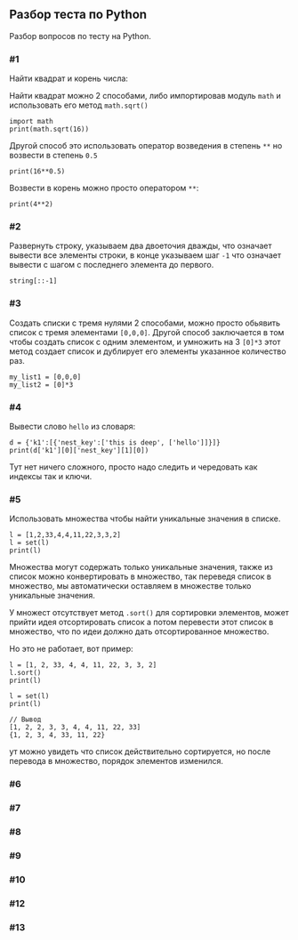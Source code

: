 ## Разбор теста по Python
Разбор вопросов по тесту на Python.

### #1
Найти квадрат и корень числа:

Найти квадрат можно 2 способами, либо импортировав модуль `math` 
и использовать его метод `math.sqrt()`

    import math
    print(math.sqrt(16))

Другой способ это использовать оператор возведения в степень `**`
но возвести в степень `0.5`

    print(16**0.5)

Возвести в корень можно просто оператором `**`:

    print(4**2)


### #2
Развернуть строку, указываем два двоеточия дважды, что означает 
вывести все элементы строки, в конце указываем шаг `-1` что означает 
вывести с шагом с последнего элемента до первого.

    string[::-1]

### #3
Создать списки с тремя нулями 2 способами, можно просто обьявить список
с тремя элементами `[0,0,0]`. Другой способ заключается в том чтобы 
создать список с одним элементом, и умножить на 3 `[0]*3` этот метод 
создает список и дублирует его элементы указанное количество раз.

    my_list1 = [0,0,0]
    my_list2 = [0]*3

### #4
Вывести слово `hello` из словаря:

    d = {'k1':[{'nest_key':['this is deep', ['hello']]}]}
    print(d['k1'][0]['nest_key'][1][0])

Тут нет ничего сложного, просто надо следить и чередовать как индексы 
так и ключи.

### #5
Использовать множества чтобы найти уникальные значения в списке.

    l = [1,2,33,4,4,11,22,3,3,2]
    l = set(l)
    print(l)

Множества могут содержать только уникальные значения, также из список 
можно конвертировать в множество, так переведя список в множество, мы 
автоматически оставляем в множестве только уникальные значения.

У множест отсутствует метод `.sort()` для сортировки элементов, может 
прийти идея отсортировать список а потом перевести этот список в множество,
что по идеи должно дать отсортированное множество.

Но это не работает, вот пример:

    l = [1, 2, 33, 4, 4, 11, 22, 3, 3, 2]
    l.sort()
    print(l)

    l = set(l)
    print(l)

    // Вывод
    [1, 2, 2, 3, 3, 4, 4, 11, 22, 33]
    {1, 2, 3, 4, 33, 11, 22}

ут можно увидеть что список действительно сортируется, но после перевода 
в множество, порядок элементов изменился.


### #6

### #7
### #8
### #9
### #10
### #12
### #13









